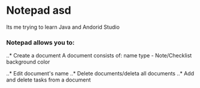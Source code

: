 # Notepad asd
Its me trying to learn Java and Andorid Studio

### Notepad allows you to:
..* Create a document
A document consists of:
  name
  type - Note/Checklist
  background color
  
..* Edit document's name
..* Delete documents/deleta all documents
..* Add and delete tasks from a document
